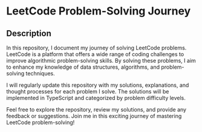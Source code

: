 # LeetCode Problem-Solving Journey


## Description
In this repository, I document my journey of solving LeetCode problems. LeetCode is a platform that offers a wide range of coding challenges to improve algorithmic problem-solving skills. By solving these problems, I aim to enhance my knowledge of data structures, algorithms, and problem-solving techniques.

I will regularly update this repository with my solutions, explanations, and thought processes for each problem I solve. The solutions will be implemented in TypeScript and categorized by problem difficulty levels.

Feel free to explore the repository, review my solutions, and provide any feedback or suggestions. Join me in this exciting journey of mastering LeetCode problem-solving!

